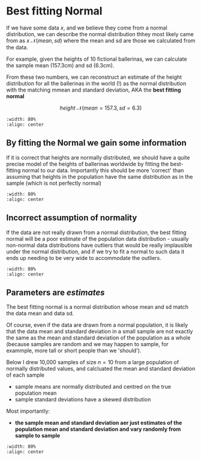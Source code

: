 # Best fitting Normal

If we have some data $x$, and we believe they come from a normal distribution, we can describe the normal distribution thhey most likely came from as $x~\mathcal{N}(mean, sd)$ where the mean and sd are those we calculated from the data.

For example, given the heights of 10 fictional ballerinas, we can calculate the sample mean (157.3cm) and sd (6.3cm).

From these two numbers, we can reconstruct an estimate of the height distribution for all the ballerinas in the world (!) as the normal distribution with the matching mmean and standard deviation, AKA the **best fitting normal**

$$ height ~ \mathcal{N}(mean = 157.3, sd = 6.3) $$

```{image} https://raw.githubusercontent.com/jillxoreilly/StatsCourseBook_2024/main/images/MT_wk6_BestFit.png
:width: 80%
:align: center
```

## By fitting the Normal we gain some information

If it is correct that heights are normally distributed, we should have a quite precise model of the heights of ballerinas worldwide by fitting the best-fitting normal to our data. Importantly this should be more 'correct' than assuming that heights in the population have the same distribution as in the sample (which is not perfectly normal)

```{image} https://raw.githubusercontent.com/jillxoreilly/StatsCourseBook_2024/main/images/MT_wk6_NormalVsKDE.png
:width: 80%
:align: center
```

## Incorrect assumption of normality

If the data are not really drawn from a normal distribution, the best fitting normal will be a poor estimate of the population data distribution - usually non-normal data distributions have outliers that would be really implausible under the normal distribution, and if we try to fit a normal to such data it ends up needing to be very wide to accommodate the outliers.

```{image} https://raw.githubusercontent.com/jillxoreilly/StatsCourseBook_2024/main/images/MT_wk6_wideNormal.png
:width: 80%
:align: center
```

## Parameters are *estimates*

The best fitting normal is a normal distribution whose mean and sd match the data mean and data sd. 

Of course, even if the data are drawn from a normal population, it is likely that the data mean and standard deviation in a small sample are not exactly the same as the mean and standard deviation of the population as a whole (because samples are random and we may happen to sample, for exammple, more tall or short people than we 'should').

Below I drew 10,000 samples of size $n=10$ from a large population of normally distributed values, and calcluated the mean and standard deviation of each sample
* sample means are normally distributed and centred on the true population mean
* sample standard deviations have a skewed distribution

Most importantly:
* **the sample mean and standard deviation aer just estimates of the population mean and standard deviation and vary randomly from sample to sample**

```{image} https://raw.githubusercontent.com/jillxoreilly/StatsCourseBook_2024/main/images/MT_wk6_samplingdists.png
:width: 80%
:align: center
```

